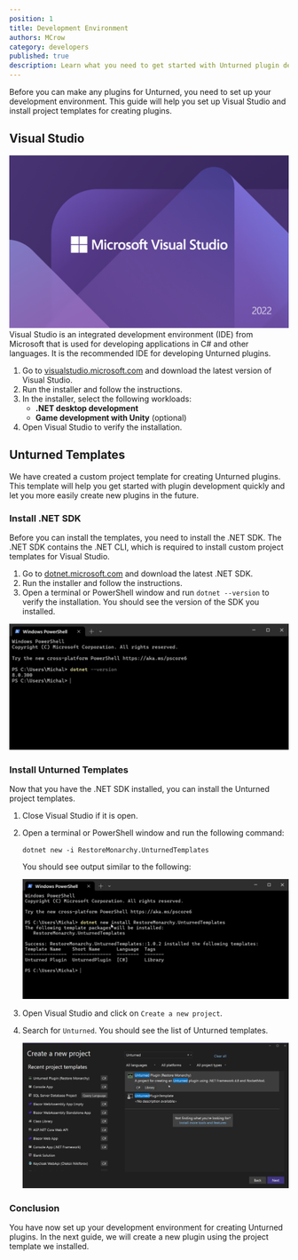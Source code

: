 ```yaml
---
position: 1
title: Development Environment
authors: MCrow
category: developers
published: true
description: Learn what you need to get started with Unturned plugin development.
---
```


Before you can make any plugins for Unturned, you need to set up your development environment. This guide will help you set up Visual Studio and install project templates for creating plugins.

## Visual Studio
![](assets/visual_studio.png)
Visual Studio is an integrated development environment (IDE) from Microsoft that is used for developing applications in C# and other languages. It is the recommended IDE for developing Unturned plugins.
1. Go to [visualstudio.microsoft.com](https://visualstudio.microsoft.com/) and download the latest version of Visual Studio.
2. Run the installer and follow the instructions.
3. In the installer, select the following workloads:
   - **.NET desktop development**
   - **Game development with Unity** (optional)
4. Open Visual Studio to verify the installation.

## Unturned Templates
We have created a custom project template for creating Unturned plugins. This template will help you get started with plugin development quickly and let you more easily create new plugins in the future.

### Install .NET SDK
Before you can install the templates, you need to install the .NET SDK. The .NET SDK contains the .NET CLI, which is required to install custom project templates for Visual Studio.

1. Go to [dotnet.microsoft.com](https://dotnet.microsoft.com/download) and download the latest .NET SDK.
2. Run the installer and follow the instructions.
3. Open a terminal or PowerShell window and run `dotnet --version` to verify the installation. You should see the version of the SDK you installed.

![](assets/dotnet_version.png)

### Install Unturned Templates
Now that you have the .NET SDK installed, you can install the Unturned project templates.

1. Close Visual Studio if it is open.
2. Open a terminal or PowerShell window and run the following command:
   ```shell
   dotnet new -i RestoreMonarchy.UnturnedTemplates
   ```
   You should see output similar to the following:

   ![](assets/unturned_templates.png)
3. Open Visual Studio and click on `Create a new project`.
4. Search for `Unturned`. You should see the list of Unturned templates.

   ![](assets/unturned_templates_list.png)


### Conclusion
You have now set up your development environment for creating Unturned plugins. In the next guide, we will create a new plugin using the project template we installed.